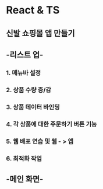 # React & TS 
## 신발 쇼핑몰 앱 만들기

## -리스트 업- 
### 1. 메뉴바 설정
### 2. 상품 수량 증/감
### 3. 상품 데이터 바인딩
### 4. 각 상품에 대한 주문하기 버튼 기능
### 5. 웹 배포 연습 및 웹 - > 앱
### 6. 최적화 작업


## -메인 화면-
